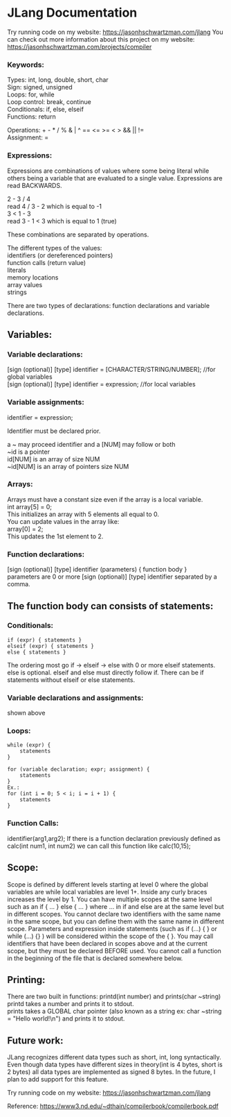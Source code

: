 # JLang Documentation

Try running code on my website: https://jasonhschwartzman.com/jlang
You can check out more information about this project on my website: https://jasonhschwartzman.com/projects/compiler

### Keywords:
Types: int, long, double, short, char  
Sign: signed, unsigned  
Loops: for, while  
Loop control: break, continue  
Conditionals: if, else, elseif  
Functions: return  


Operations: + - * / % & | ^ == <= >= < > && || !=  
Assignment: =  

### Expressions:
Expressions are combinations of values where some being literal while others being a variable that are evaluated to a single value. Expressions are read BACKWARDS.  

2 - 3 / 4  
read 4 / 3 - 2 which is equal to -1  
3 < 1 - 3  
read 3 - 1 < 3 which is equal to 1 (true)  

These combinations are separated by operations.  

The different types of the values:  
identifiers (or dereferenced pointers)  
function calls (return value)  
literals  
memory locations  
array values  
strings  


There are two types of declarations: function declarations and variable declarations.

## Variables: 

### Variable declarations:
[sign (optional)] [type] identifier = [CHARACTER/STRING/NUMBER]; //for global variables  
[sign (optional)] [type] identifier = expression; //for local variables  
                                 
### Variable assignments:
identifier = expression;

Identifier must be declared prior.

a ~ may proceed identifier and a [NUM] may follow or both  
~id is a pointer  
id[NUM] is an array of size NUM  
~id[NUM] is an array of pointers size NUM  

### Arrays:
Arrays must have a constant size even if the array is a local variable.  
int array[5] = 0;  
This initializes an array with 5 elements all equal to 0.  
You can update values in the array like:  
array[0] = 2;  
This updates the 1st element to 2.  

### Function declarations:
[sign (optional)] [type] identifier (parameters) { function body }  
parameters are 0 or more [sign (optional)] [type] identifier    separated by a comma.  

## The function body can consists of statements:

### Conditionals:
    if (expr) { statements }
    elseif (expr) { statements }
    else { statements }
 
 The ordering most go if -> elseif -> else with 0 or more elseif statements. else is optional. elseif and else must directly follow if. There can be if statements without elseif or else statements.

### Variable declarations and assignments:
shown above

### Loops:
    while (expr) {
        statements
    }

    for (variable declaration; expr; assignment) {
        statements
    }
    Ex.:
    for (int i = 0; 5 < i; i = i + 1) {
        statements
    }

### Function Calls:
identifier(arg1,arg2);
If there is a function declaration previously defined as calc(int num1, int num2)
we can call this function like calc(10,15);

## Scope:
Scope is defined by different levels starting at level 0 where the global variables are while local variables are level 1+. Inside any curly braces increases the level by 1. You can have multiple scopes at the same level such as an if { ... } else { ... } where ... in if and else are at the same level but in different scopes. You cannot declare two identifiers with the same name in the same scope, but you can define them with the same name in different scope. Parameters and expression inside statements (such as if (...) { } or while (...) {} ) will be considered within the scope of the { }. You may call identifiers that have been declared in scopes above and at the current scope, but they must be declared BEFORE used. You cannot call a function in the beginning of the file that is declared somewhere below.

## Printing:
There are two built in functions: printd(int number) and prints(char ~string)  
printd takes a number and prints it to stdout.  
prints takes a GLOBAL char pointer (also known as a string ex: char ~string = "Hello world!\n") and prints it to stdout.  

## Future work:
JLang recognizes different data types such as short, int, long syntactically. Even though data types have different sizes in theory(int is 4 bytes, short is 2 bytes) all data types are implemented as signed 8 bytes. In the future, I plan to add support for this feature. 

Try running code on my website: https://jasonhschwartzman.com/jlang

Reference: https://www3.nd.edu/~dthain/compilerbook/compilerbook.pdf
 
 
 
 
 
 
 
 
